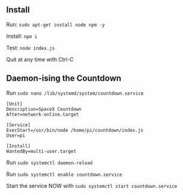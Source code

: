 ## Install

Run: `sudo apt-get install node npm -y`

Install: `npm i`

Test: `node index.js`

Quit at any time with Ctrl-C

## Daemon-ising the Countdown

Run `sudo nano /lib/systemd/system/countdown.service`

```
[Unit]
Description=SpaceX Countdown
After=network-online.target

[Service]
ExecStart=/usr/bin/node /home/pi/countdown/index.js
User=pi

[Install]
WantedBy=multi-user.target
```

Run `sudo systemctl daemon-reload`

Run `sudo systemctl enable countdown.service`

Start the service NOW with `sudo systemctl start countdown.service`
